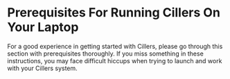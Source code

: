 # Prerequisites For Running Cillers On Your Laptop

For a good experience in getting started with Cillers, please go through this section with prerequisites thoroughly. If you miss something in these instructions, you may face difficult hiccups when trying to launch and work with your Cillers system.&#x20;

